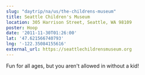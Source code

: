 ```yaml
---
slug: "daytrip/na/us/the-childrens-museum"
title: Seattle Children's Museum
location: 305 Harrison Street, Seattle, WA 98109
poster: Hoop
date: '2011-11-30T01:26:00'
lat: '47.621566740793'
lng: '-122.35084155616'
external_url: https://seattlechildrensmuseum.org
---
```


Fun for all ages, but you aren't allowed in without a kid!
